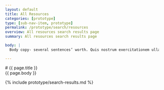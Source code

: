 ```yaml
---
layout: default
title: All Resources
categories: [prototype]
type: [sub-nav-item, prototype]
permalink: /prototype/search/resources
overview: All resources search results page
summary: All resources search results page

body: |
  Body copy- several sentences’ worth. Quis nostrum exercitationem ullam corporis suscipit laboriosam, nisi ut et via procedat oratio quaerimus igitur, inquit, modo dixi, constituto, ut earum motus et iusto odio.

---
```


<div class="grid-container" markdown="1">
# {{ page.title }}

<div class="grid-row grid-gap-lg" markdown="1">
  {{ page.body }} 
</div>
</div>

{% include prototype/search-results.md %}

